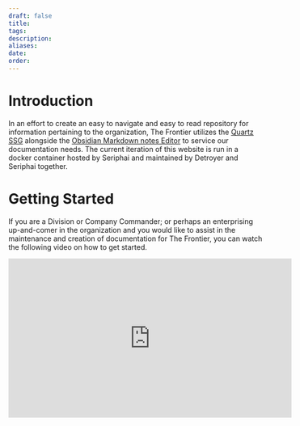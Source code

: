 ```yaml
---
draft: false
title: 
tags: 
description: 
aliases: 
date: 
order:
---
```

# Introduction
In an effort to create an easy to navigate and easy to read repository for information pertaining to the organization, The Frontier utilizes the [Quartz SSG](https://quartz.jzhao.xyz/) alongside the [Obsidian Markdown notes Editor](https://obsidian.md/) to service our documentation needs. The current iteration of this website is run in a docker container hosted by Seriphai and maintained by Detroyer and Seriphai together.

# Getting Started
If you are a Division or Company Commander; or perhaps an enterprising up-and-comer in the organization and you would like to assist in the maintenance and creation of documentation for The Frontier, you can watch the following video on how to get started.


<iframe width="560" height="315" src="https://www.youtube.com/embed/iOuO9czs-7U" frameborder="0" allow="accelerometer; autoplay; clipboard-write; encrypted-media; gyroscope; picture-in-picture" allowfullscreen></iframe>

